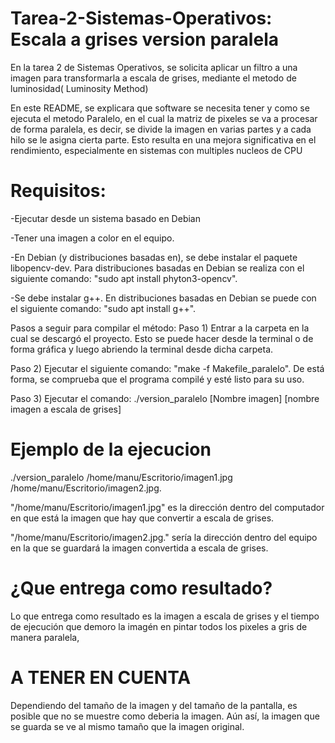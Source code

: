 # Tarea-2-Sistemas-Operativos: Escala a grises version paralela
En la tarea 2 de Sistemas Operativos, se solicita aplicar un filtro a una imagen para transformarla a escala de grises, mediante el metodo de luminosidad( Luminosity Method)

En este README, se explicara que software se necesita tener y como se ejecuta el metodo Paralelo, en el cual la matriz de pixeles se va a procesar de forma paralela, es decir, se divide la imagen en varias partes y a cada hilo se le asigna cierta parte. Esto resulta en una mejora significativa en el rendimiento, especialmente en sistemas con multiples nucleos de CPU
# Requisitos:
-Ejecutar desde un sistema basado en Debian

-Tener una imagen a color en el equipo.

-En Debian (y distribuciones basadas en), se debe instalar el paquete libopencv-dev. Para distribuciones basadas en Debian se realiza con el siguiente comando: "sudo apt install phyton3-opencv".

-Se debe instalar g++. En distribuciones basadas en Debian se puede con el siguiente comando: "sudo apt install g++".

Pasos a seguir para compilar el método:
Paso 1) Entrar a la carpeta en la cual se descargó el proyecto. Esto se puede hacer desde la terminal o de forma gráfica y luego abriendo la terminal desde dicha carpeta.

Paso 2) Ejecutar el siguiente comando: "make -f Makefile_paralelo". De está forma, se comprueba que el programa compilé y esté listo para su uso.

Paso 3) Ejecutar el comando: ./version_paralelo [Nombre imagen] [nombre imagen a escala de grises]

# Ejemplo de la ejecucion
./version_paralelo /home/manu/Escritorio/imagen1.jpg /home/manu/Escritorio/imagen2.jpg.

"/home/manu/Escritorio/imagen1.jpg" es la dirección dentro del computador en que está la imagen que hay que convertir a escala de grises.

"/home/manu/Escritorio/imagen2.jpg." sería la dirección dentro del equipo en la que se guardará la imagen convertida a escala de grises.

# ¿Que entrega como resultado?
Lo que entrega como resultado es la imagen a escala de grises y el tiempo de ejecución que demoro la imagén en pintar todos los pixeles a gris de manera paralela,
# A TENER EN CUENTA
Dependiendo del tamaño de la imagen y del tamaño de la pantalla, es posible que no se muestre como deberia la imagen. Aún así, la imagen que se guarda se ve al mismo tamaño que la imagen original.
